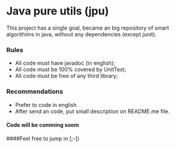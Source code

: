 # Java pure utils (jpu)

This project has a single goal, became an big repository of smart algorithims in java, without any dependencies (except junit).

### Rules
* All code must have javadoc (in english);
* All code must be 100% covered by UnitTest;
* All code must be free of any third library;

### Recommendations
* Prefer to code in english
* After send an code, put small description on README.me file.

<!--### Sumary of classes
|Class|Description|
|---:|---|
|Case|Provide an fluid way to execute conditional rotines|-->

#### Code will be comming soom

####Feel free to jump in [;-[)